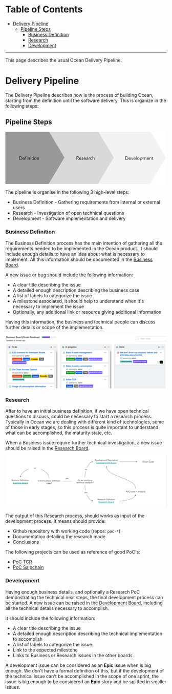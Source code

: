 
Table of Contents
=================

   * [Delivery Pipeline](#delivery-pipeline)
      * [Pipeline Steps](#pipeline-steps)
         * [Business Definition](#business-definition)
         * [Research](#research)
         * [Development](#development)

---

This page describes the usual Ocean Delivery Pipeline.


# Delivery Pipeline

The Delivery Pipeline describes how is the process of building Ocean, starting from the definition until the software delivery.
This is organize in the following steps:

## Pipeline Steps

![Delivery Phases](../img/delivery-phases.png)

The pipeline is organise in the following 3 high-level steps:

* Business Definition - Gathering requirements from internal or external users
* Research - Investigation of open technical questions
* Development - Software implementation and delivery


### Business Definition

The Business Definition process has the main intention of gathering all the requirements needed to be implemented in the Ocean product.
It should include enough details to have an idea about what is necessary to implement. All this information should be documented in the
[Business Board](https://github.com/oceanprotocol/ocean/projects/1).

A new issue or bug should include the following information:

* A clear title describing the issue
* A detailed enough description describing the business case
* A list of labels to categorize the issue
* A milestone associated, it should help to understand when it's necessary to implement the issue
* Optionally, any additional link or resource giving additional information

Having this information, the business and technical people can discuss further details or scope of the implementation.

![Business Board](../img/board-business.png)


### Research

After to have an initial business definition, if we have open technical questions to discuss, could be necessary to start a research process.
Typically in Ocean we are dealing with different kind of technologies, some of those in early stages, so this process is quite important to understand
what can be accomplished, the maturity state, etc.

When a Business issue require further technical investigation, a new issue should be raised in the [Research Board](https://github.com/oceanprotocol/ocean/projects/3).

![Delivery Pipeline](../img/delivery-pipeline.png)

The output of this Research process, should works as input of the development process. It means should provide:

* Github repository with working code (repos: `poc-*`)
* Documentation detailing the research made
* Conclusions

The following projects can be used as reference of good PoC's:

* [PoC TCR](https://github.com/oceanprotocol/poc-tcr)
* [PoC Salpchain](https://github.com/oceanprotocol/poc-salpchain)



### Development

Having enough business details, and optionally a Research PoC demonstrating the technical next steps, the final development process can be started.
A new issue can be raised in the [Development Board](https://github.com/oceanprotocol/ocean/projects/2), including all the technical details necessary to accomplish.

It should include the following information:

* A clear title describing the issue
* A detailed enough description describing the technical implementation to accomplish
* A list of labels to categorize the issue
* Link to the expected milestone
* Links to Business or Research issues in the other boards

A development issue can be considered as an **Epic** issue when is big enough. We don't have a formal definition of this, but if the development of the technical issue
can't be accomplished in the scope of one sprint, the issue is big enough to be considered an **Epic** story and be splitted in smaller issues.